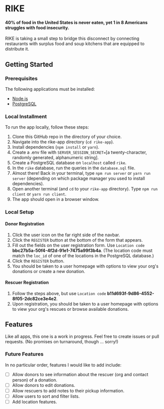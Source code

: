 # RIKE

#### 40% of food in the United States is never eaten, yet 1 in 8 Americans struggles with food insecurity.
RIKE is taking a small step to bridge this disconnect by connecting restaurants with surplus food and soup kitchens that are equipped to distribute it.

## Getting Started

### Prerequisites
The following applications must be installed:
- [Node.js](https://nodejs.org/)
- [PostgreSQL](https://www.postgresql.org/download/)

### Local Installment
To run the app locally, follow these steps:
1. Clone this GitHub repo in the directory of your choice.
2. Navigate into the rike-app directory (`cd rike-app`).
3. Install dependencies (`npm install` or `yarn`).
4. Create a .env file with `SERVER_SESSION_SECRET=`[a twenty-character, randomly generated, alphanumeric string].
5. Create a PostgreSQL database on `localhost` called `rike`.
6. In the `rike` database, run the queries in the `database.sql` file.
7. Almost there! Back in your terminal, type `npm run server` or `yarn run server` (depending on which package manager you used to install dependencies).
8. Open another terminal (and `cd` to your `rike-app` directory). Type `npm run client` or `yarn run client`.
9. The app should open in a browser window.

### Local Setup
#### Donor Registration
1. Click the user icon on the far right side of the navbar.
2. Click the `REGISTER` button at the bottom of the form that appears.
3. Fill out the fields on the user registration form. Use `Location code` **bbc27b5a-50f4-4f2d-91e1-7475a99f3b4a**. (The location code must match the `loc_id` of one of the locations in the PostgreSQL database.)
4. Click the `REGISTER` button.
5. You should be taken to a user homepage with options to view your org's donations or create a new donation.

#### Rescuer Registration
1. Follow the steps above, but use `Location code` **b11d693f-9d86-4552-8f05-2dc82ce3e4e2**.
2. Upon registration, you should be taken to a user homepage with options to view your org's rescues or browse available donations.

## Features
Like all apps, this one is a work in progress. Feel free to create issues or pull requests. (No promises on turnaround, though ... sorry!)

### Future Features
In no particular order, features I would like to add include:
- [ ] Allow donors to see information about the rescuer (org and contact person) of a donation.
- [ ] Allow donors to edit donations.
- [ ] Allow rescuers to add notes to their pickup information.
- [ ] Allow users to sort and filter lists.
- [ ] Add location features.
